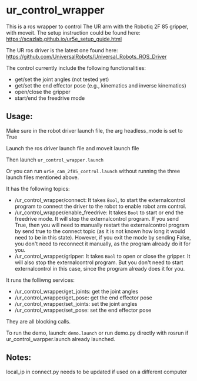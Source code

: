 # ur_control_wrapper

This is a ros wrapper to control The UR arm with the Robotiq 2F 85 gripper, with moveit. The setup instruction could be found here: <https://scazlab.github.io/ur5e_setup_guide.html>

The UR ros driver is the latest one found here: <https://github.com/UniversalRobots/Universal_Robots_ROS_Driver>

The control currently include the following functionalities:

- get/set the joint angles (not tested yet)
- get/set the end effector pose (e.g., kinematics and inverse kinematics)
- open/close the gripper
- start/end the freedrive mode

## Usage:

Make sure in the robot driver launch file, the arg headless_mode is set to True

Launch the ros driver launch file and moveit launch file

Then launch `ur_control_wrapper.launch` 

Or you can run `ur5e_cam_2f85_control.launch` without running the three launch files mentioned above.

It has the following topics:

- /ur_control_wrapper/connect: It takes `Bool`, to start the externalcontrol program to connect the driver to the robot to enable robot arm control.
- /ur_control_wrapper/enable_freedrive: It takes `Bool` to start or end the freedrive mode. It will stop the externalcontrol program. If you send True, then you will need to manually restart the externalcontrol program by send true to the connect topic (as it is not known how long it would need to be in this state). However, if you exit the mode by sending False, you don't need to reconnect it manually, as the program already do it for you.
- /ur_control_wrapper/gripper: It takes `Bool` to open or close the gripper. It will also stop the externalcontrol program. But you don't need to start externalcontrol in this case, since the program already does it for you.

It runs the folliwng services:

- /ur_control_wrapper/get_joints: get the joint angles
- /ur_control_wrapper/get_pose: get the end effector pose
- /ur_control_wrapper/set_joints: set the joint angles
- /ur_control_wrapper/set_pose: set the end effector pose

They are all blocking calls.

To run the demo, launch: `demo.launch` or run demo.py directly with rosrun if ur_control_warpper.launch already launched.

## Notes:

local_ip in connect.py needs to be updated if used on a different computer
